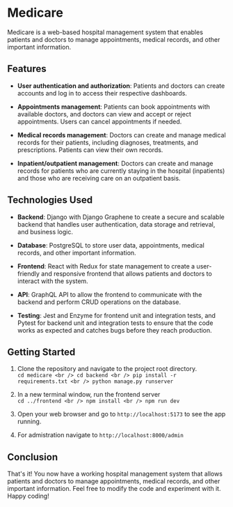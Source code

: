 # Medicare

Medicare is a web-based hospital management system that enables patients and doctors to manage appointments, medical records, and other important information.

## Features

- **User authentication and authorization**: Patients and doctors can create accounts and log in to access their respective dashboards.

- **Appointments management**: Patients can book appointments with available doctors, and doctors can view and accept or reject appointments. Users can cancel appointments if needed.

- **Medical records management**: Doctors can create and manage medical records for their patients, including diagnoses, treatments, and prescriptions. Patients can view their own records.

- **Inpatient/outpatient management**: Doctors can create and manage records for patients who are currently staying in the hospital (inpatients) and those who are receiving care on an outpatient basis.

## Technologies Used

- **Backend**: Django with Django Graphene to create a secure and scalable backend that handles user authentication, data storage and retrieval, and business logic.

- **Database**: PostgreSQL to store user data, appointments, medical records, and other important information.

- **Frontend**: React with Redux for state management to create a user-friendly and responsive frontend that allows patients and doctors to interact with the system.

- **API**: GraphQL API to allow the frontend to communicate with the backend and perform CRUD operations on the database.

- **Testing**: Jest and Enzyme for frontend unit and integration tests, and Pytest for backend unit and integration tests to ensure that the code works as expected and catches bugs before they reach production.

## Getting Started

1. Clone the repository and navigate to the project root directory. <br />
`cd medicare <br />
cd backend <br />
pip install -r requirements.txt <br />
python manage.py runserver`

2. In a new terminal window, run the frontend server <br />
`cd ../frontend <br />
npm install <br />
npm run dev`


3. Open your web browser and go to `http://localhost:5173` to see the app running.

4. For admistration navigate to `http://localhost:8000/admin`

## Conclusion

That's it! You now have a working hospital management system that allows patients and doctors to manage appointments, medical records, and other important information. Feel free to modify the code and experiment with it. Happy coding!
